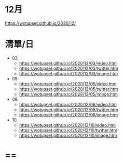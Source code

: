 # 12月
https://wotupset.github.io/2020/12/

# 清單/日
+ 03
  + https://wotupset.github.io/2020/12/03/video.htm
  + https://wotupset.github.io/2020/12/03/twitter.htm
  + https://wotupset.github.io/2020/12/03/image.htm
+ 05
  + https://wotupset.github.io/2020/12/05/video.htm
  + https://wotupset.github.io/2020/12/05/twitter.htm
  + https://wotupset.github.io/2020/12/05/image.htm
+ 08
  + https://wotupset.github.io/2020/12/08/video.htm
  + https://wotupset.github.io/2020/12/08/twitter.htm
  + https://wotupset.github.io/2020/12/08/image.htm
+ 10
  + https://wotupset.github.io/2020/12/10/video.htm
  + https://wotupset.github.io/2020/12/10/twitter.htm
  + https://wotupset.github.io/2020/12/10/image.htm


# ==
